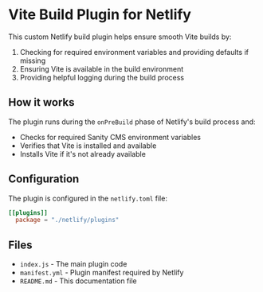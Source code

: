 # Vite Build Plugin for Netlify

This custom Netlify build plugin helps ensure smooth Vite builds by:

1. Checking for required environment variables and providing defaults if missing
2. Ensuring Vite is available in the build environment
3. Providing helpful logging during the build process

## How it works

The plugin runs during the `onPreBuild` phase of Netlify's build process and:

- Checks for required Sanity CMS environment variables
- Verifies that Vite is installed and available
- Installs Vite if it's not already available

## Configuration

The plugin is configured in the `netlify.toml` file:

```toml
[[plugins]]
  package = "./netlify/plugins"
```

## Files

- `index.js` - The main plugin code
- `manifest.yml` - Plugin manifest required by Netlify
- `README.md` - This documentation file 